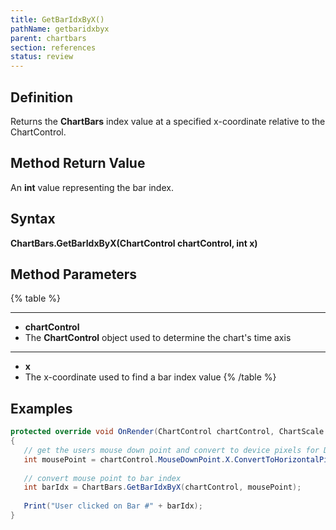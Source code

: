 ```yaml
---
title: GetBarIdxByX()
pathName: getbaridxbyx
parent: chartbars
section: references
status: review
---
```


## Definition

Returns the **ChartBars** index value at a specified x-coordinate relative to the ChartControl.

## Method Return Value

An **int** value representing the bar index.

## Syntax

**ChartBars.GetBarIdxByX(ChartControl chartControl, int x)**

## Method Parameters

{% table %}

---

* **chartControl**
* The **ChartControl** object used to determine the chart's time axis

---

* **x**
* The x-coordinate used to find a bar index value
{% /table %}

## Examples

```csharp
protected override void OnRender(ChartControl chartControl, ChartScale chartScale)
{
   // get the users mouse down point and convert to device pixels for DPI accuracy
   int mousePoint = chartControl.MouseDownPoint.X.ConvertToHorizontalPixels(chartControl.PresentationSource);
   
   // convert mouse point to bar index
   int barIdx = ChartBars.GetBarIdxByX(chartControl, mousePoint);
   
   Print("User clicked on Bar #" + barIdx);
}
```
